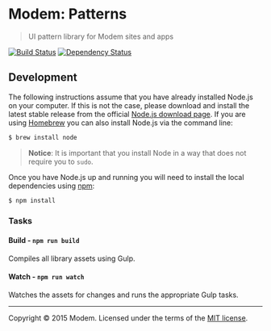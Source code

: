 # Modem: Patterns

> UI pattern library for Modem sites and apps

[![Build Status](https://travis-ci.org/radio-modem/patterns.svg?branch=master)](https://travis-ci.org/radio-modem/patterns) [![Dependency Status](https://gemnasium.com/radio-modem/patterns.svg)](https://gemnasium.com/radio-modem/patterns)

## Development

The following instructions assume that you have already installed Node.js on your computer. If this is not the case, please download and install the latest stable release from the official [Node.js download page](http://nodejs.org/download/). If you are using [Homebrew](http://brew.sh/) you can also install Node.js via the command line:

```sh
$ brew install node
```

> __Notice__: It is important that you install Node in a way that does not require you to `sudo`.

Once you have Node.js up and running you will need to install the local dependencies using [npm](http://npmjs.org):

```sh
$ npm install
```

### Tasks

#### Build - `npm run build`
Compiles all library assets using Gulp.

#### Watch - `npm run watch`
Watches the assets for changes and runs the appropriate Gulp tasks.

---

Copyright &copy; 2015 Modem. Licensed under the terms of the [MIT license](LICENSE.md).
